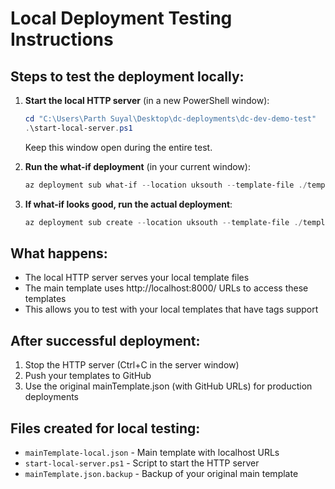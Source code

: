 # Local Deployment Testing Instructions

## Steps to test the deployment locally:

1. **Start the local HTTP server** (in a new PowerShell window):
   ```powershell
   cd "C:\Users\Parth Suyal\Desktop\dc-deployments\dc-dev-demo-test"
   .\start-local-server.ps1
   ```
   Keep this window open during the entire test.

2. **Run the what-if deployment** (in your current window):
   ```powershell
   az deployment sub what-if --location uksouth --template-file ./templates/mainTemplate-local.json --parameters '@./parameters/dev/main.parameters.json'
   ```

3. **If what-if looks good, run the actual deployment**:
   ```powershell
   az deployment sub create --location uksouth --template-file ./templates/mainTemplate-local.json --parameters '@./parameters/dev/main.parameters.json' --name "dc-demo-dev-deployment-$(Get-Date -Format 'yyyyMMddHHmmss')"
   ```

## What happens:
- The local HTTP server serves your local template files
- The main template uses http://localhost:8000/ URLs to access these templates
- This allows you to test with your local templates that have tags support

## After successful deployment:
1. Stop the HTTP server (Ctrl+C in the server window)
2. Push your templates to GitHub
3. Use the original mainTemplate.json (with GitHub URLs) for production deployments

## Files created for local testing:
- `mainTemplate-local.json` - Main template with localhost URLs
- `start-local-server.ps1` - Script to start the HTTP server
- `mainTemplate.json.backup` - Backup of your original main template
